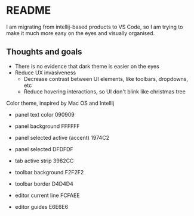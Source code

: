 # README

I am migrating from intellij-based products to VS Code,
so I am trying to make it much more easy on the eyes and visually organised.

## Thoughts and goals

- There is no evidence that dark theme is easier on the eyes
- Reduce UX invasiveness
  - Decrease contrast between UI elements, like toolbars, dropdowns, etc
  - Reduce hovering interactions, so UI don't blink like christmas tree

Color theme, inspired by Mac OS and Intellij

- panel text color 090909
- panel background FFFFFF
- panel selected active (accent) 1974C2
- panel selected DFDFDF
- tab active strip 3982CC

- toolbar background F2F2F2
- toolbar border D4D4D4
- editor current line FCFAEE
- editor guides E6E6E6
